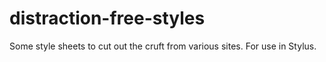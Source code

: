 # distraction-free-styles
Some style sheets to cut out the cruft from various sites. For use in Stylus.
